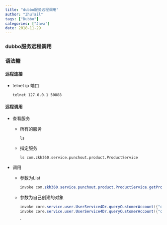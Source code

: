 ```yaml
---
title: "dubbo服务远程调用"
author: "ZhuTail"
tags: ["Dubbo"]
categories: ["Java"]
date: 2018-11-29
---
```


### dubbo服务远程调用

### 语法糖

#### 远程连接

* telnet ip 端口

  ```shell
  telnet 127.0.0.1 50888
  ```


#### 远程调用

* 查看服务

  * 所有的服务

    ```shell
    ls
    ```

  * 指定服务 

    ```shell
    ls com.zkh360.service.punchout.product.ProductService
    ```

* 调用

  * 参数为List

    ```java
    invoke com.zkh360.service.punchout.product.ProductService.getProductsNoMatterState('A19947',['AG9655','GV2605','HN7813'])
    ```

  * 参数为自己创建的对象

    ```java
    invoke core.service.user.UserService4Dr.queryCustomerAccount({"class":"core.model.support.ZkGridCondition","rows":10,"page":1,"params":{"customerCode":"A12345"}})
    invoke core.service.user.UserService4Dr.queryCustomerAccount({"class":"core.model.support.ZkGridCondition","rows":10,"page":1,"params":{"customerCode":"A12345","userName":"test"}})
    ```

    `
